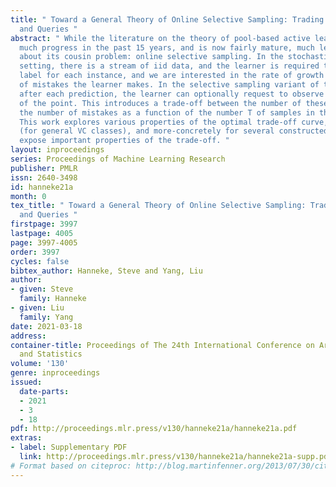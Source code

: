 ```yaml
---
title: " Toward a General Theory of Online Selective Sampling: Trading Off Mistakes
  and Queries "
abstract: " While the literature on the theory of pool-based active learning has seen
  much progress in the past 15 years, and is now fairly mature, much less is known
  about its cousin problem: online selective sampling. In the stochastic online learning
  setting, there is a stream of iid data, and the learner is required to predict a
  label for each instance, and we are interested in the rate of growth of the number
  of mistakes the learner makes. In the selective sampling variant of this problem,
  after each prediction, the learner can optionally request to observe the true classification
  of the point. This introduces a trade-off between the number of these queries and
  the number of mistakes as a function of the number T of samples in the sequence.
  This work explores various properties of the optimal trade-off curve, both abstractly
  (for general VC classes), and more-concretely for several constructed examples that
  expose important properties of the trade-off. "
layout: inproceedings
series: Proceedings of Machine Learning Research
publisher: PMLR
issn: 2640-3498
id: hanneke21a
month: 0
tex_title: " Toward a General Theory of Online Selective Sampling: Trading Off Mistakes
  and Queries "
firstpage: 3997
lastpage: 4005
page: 3997-4005
order: 3997
cycles: false
bibtex_author: Hanneke, Steve and Yang, Liu
author:
- given: Steve
  family: Hanneke
- given: Liu
  family: Yang
date: 2021-03-18
address:
container-title: Proceedings of The 24th International Conference on Artificial Intelligence
  and Statistics
volume: '130'
genre: inproceedings
issued:
  date-parts:
  - 2021
  - 3
  - 18
pdf: http://proceedings.mlr.press/v130/hanneke21a/hanneke21a.pdf
extras:
- label: Supplementary PDF
  link: http://proceedings.mlr.press/v130/hanneke21a/hanneke21a-supp.pdf
# Format based on citeproc: http://blog.martinfenner.org/2013/07/30/citeproc-yaml-for-bibliographies/
---
```

